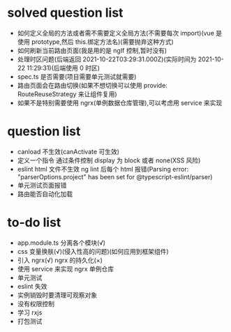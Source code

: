 # solved question list

- 如何定义全局的方法或者需不需要定义全局方法(不需要每次 import)(vue 是使用 prototype,然后 this.绑定方法名)(需要抛弃这种方式)
- 如何刷新当前路由页面(我是用的是 ngIf 控制,暂时没有)
- 处理时区问题(后端返回 2021-10-22T03:29:31.000Z)(实际时间为 2021-10-22 11:29:31)(后端使用 0 时区)
- spec.ts 是否需要(项目需要单元测试就需要)
- 路由页面会在路由切换(如果不想切换可以使用 provide: RouteReuseStrategy 来让组件复用)
- 如果不是特别需要使用 ngrx(单例数据仓库管理),可以考虑用 service 来实现

# question list

- canload 不生效(canActivate 可生效)
- 定义一个指令 通过条件控制 display 为 block 或者 none(XSS 风险)
- eslint html 文件不生效 ng lint 后每个 html 报错(Parsing error: "parserOptions.project" has been set for @typescript-eslint/parser)
- 单元测试页面报错
- 路由能否自动化加载

# to-do list

- app.module.ts 分离各个模块(√)
- css 变量换肤(√)(侵入性高的问题)(如何应用到框架组件)
- 引入 ngrx(√) ngrx 的持久化(×)
- 使用 service 来实现 ngrx 单例仓库
- 单元测试
- eslint 失效
- 实例销毁时要清理可观察对象
- 没有权限控制
- 学习 rxjs
- 打包测试
